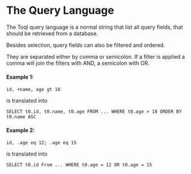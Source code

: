 # The Query Language

The Toql query language is a normal string that list all query fields, that should be retrieved from a database. 

Besides selection, query fields can also be filtered and ordered. 

They are separated either by comma or semicolon. If a filter is applied a comma will join the filters with AND, a semicolon with OR.

#### Example 1:
    id, +name, age gt 18
 is translated into 

    SELECT t0.id, t0.name, t0.age FROM ... WHERE t0.age > 18 ORDER BY t0.name ASC
 
#### Example 2:
    id, .age eq 12; .age eq 15
 is translated into
 
    SELECT t0.id From ... WHERE t0.age = 12 OR t0.age = 15


 
 
 

 
